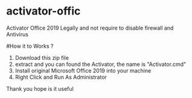 # activator-offic
Activator Office 2019 Legally and not require to disable firewall and Antivirus

#How it to Works ?
1. Download this zip file
2. extract and you can found the Activator, the name is "Activator.cmd"
3. Install original Microsoft Office 2019 into your machine
4. Right Click and Run As Administrator

Thank you hope is it useful
